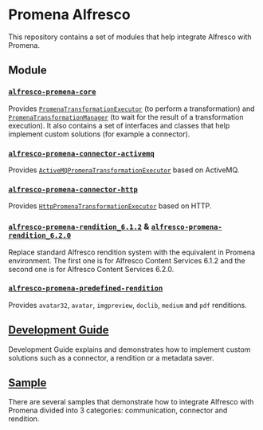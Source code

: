 # Promena Alfresco
This repository contains a set of modules that help integrate Alfresco with Promena.

## Module
### [`alfresco-promena-core`](./alfresco-promena-core)
Provides [`PromenaTransformationExecutor`](./alfresco-promena-core/src/main/kotlin/pl/beone/promena/alfresco/module/core/contract/transformation/PromenaTransformationExecutor.kt) (to perform a transformation) and [`PromenaTransformationManager`](./alfresco-promena-core/src/main/kotlin/pl/beone/promena/alfresco/module/core/contract/transformation/PromenaTransformationManager.kt) (to wait for the result of a transformation execution). It also contains a set of interfaces and classes that help implement custom solutions (for example a connector).

### [`alfresco-promena-connector-activemq`](./connector/alfresco-promena-connector-activemq)
Provides [`ActiveMQPromenaTransformationExecutor`](./connector/alfresco-promena-connector-activemq/src/main/kotlin/pl/beone/promena/alfresco/module/connector/activemq/external/transformation/ActiveMQPromenaTransformationExecutor.kt) based on ActiveMQ.

### [`alfresco-promena-connector-http`](./connector/alfresco-promena-connector-http)
Provides [`HttpPromenaTransformationExecutor`](./connector/alfresco-promena-connector-http/src/main/kotlin/pl/beone/promena/alfresco/module/connector/http/external/HttpPromenaTransformationExecutor.kt) based on HTTP.

### [`alfresco-promena-rendition_6.1.2`](./rendition/alfresco-promena-rendition_6.1.2) & [`alfresco-promena-rendition_6.2.0`](./rendition/alfresco-promena-rendition_6.2.0)
Replace standard Alfresco rendition system with the equivalent in Promena environment. The first one is for Alfresco Content Services 6.1.2  and the second one is for Alfresco Content Services 6.2.0.

### [`alfresco-promena-predefined-rendition`](./rendition/alfresco-promena-predefined-rendition)
Provides `avatar32`, `avatar`, `imgpreview`, `doclib`, `medium` and `pdf` renditions.

## [Development Guide](./DEVELOPMENT-GUIDE.md)
Development Guide explains and demonstrates how to implement custom solutions such as a connector, a rendition or a metadata saver.

## [Sample](https://gitlab.office.beone.pl/promena/promena-sample#alfresco)
There are several samples that demonstrate how to integrate Alfresco with Promena divided into 3 categories: communication, connector and rendition.